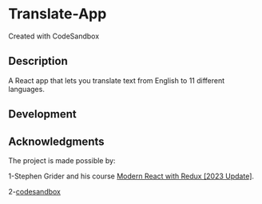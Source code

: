 # Translate-App
Created with CodeSandbox

## Description
A React app that lets you translate text from English to 11 different languages.

## Development

## Acknowledgments
The project is made possible by:

1-Stephen Grider and his course [Modern React with Redux [2023 Update]](https://www.udemy.com/course/react-redux/).

2-[codesandbox](https://codesandbox.io)
